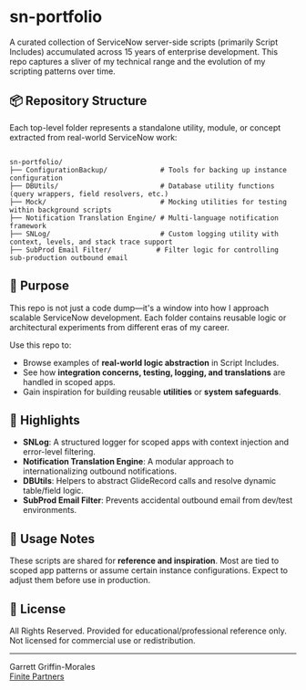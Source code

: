 # sn-portfolio

A curated collection of ServiceNow server-side scripts (primarily Script Includes) accumulated across 15 years of enterprise development. This repo captures a sliver of my technical range and the evolution of my scripting patterns over time.

## 📦 Repository Structure

Each top-level folder represents a standalone utility, module, or concept extracted from real-world ServiceNow work:

```

sn-portfolio/
├── ConfigurationBackup/             # Tools for backing up instance configuration
├── DBUtils/                         # Database utility functions (query wrappers, field resolvers, etc.)
├── Mock/                            # Mocking utilities for testing within background scripts
├── Notification Translation Engine/ # Multi-language notification framework
├── SNLog/                           # Custom logging utility with context, levels, and stack trace support
├── SubProd Email Filter/           # Filter logic for controlling sub-production outbound email

```

## 🧠 Purpose

This repo is not just a code dump—it's a window into how I approach scalable ServiceNow development. Each folder contains reusable logic or architectural experiments from different eras of my career.

Use this repo to:

- Browse examples of **real-world logic abstraction** in Script Includes.
- See how **integration concerns, testing, logging, and translations** are handled in scoped apps.
- Gain inspiration for building reusable **utilities** or **system safeguards**.

## 📌 Highlights

- **SNLog**: A structured logger for scoped apps with context injection and error-level filtering.
- **Notification Translation Engine**: A modular approach to internationalizing outbound notifications.
- **DBUtils**: Helpers to abstract GlideRecord calls and resolve dynamic table/field logic.
- **SubProd Email Filter**: Prevents accidental outbound email from dev/test environments.

## 🚧 Usage Notes

These scripts are shared for **reference and inspiration**. Most are tied to scoped app patterns or assume certain instance configurations. Expect to adjust them before use in production.

## 📜 License

All Rights Reserved. Provided for educational/professional reference only.  
Not licensed for commercial use or redistribution.

---

Garrett Griffin-Morales  
[Finite Partners](https://finitepartners.com)